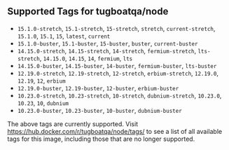 ## Supported Tags for tugboatqa/node

* `15.1.0-stretch`, `15.1-stretch`, `15-stretch`, `stretch`, `current-stretch`, `15.1.0`, `15.1`, `15`, `latest`, `current`
* `15.1.0-buster`, `15.1-buster`, `15-buster`, `buster`, `current-buster`
* `14.15.0-stretch`, `14.15-stretch`, `14-stretch`, `fermium-stretch`, `lts-stretch`, `14.15.0`, `14.15`, `14`, `fermium`, `lts`
* `14.15.0-buster`, `14.15-buster`, `14-buster`, `fermium-buster`, `lts-buster`
* `12.19.0-stretch`, `12.19-stretch`, `12-stretch`, `erbium-stretch`, `12.19.0`, `12.19`, `12`, `erbium`
* `12.19.0-buster`, `12.19-buster`, `12-buster`, `erbium-buster`
* `10.23.0-stretch`, `10.23-stretch`, `10-stretch`, `dubnium-stretch`, `10.23.0`, `10.23`, `10`, `dubnium`
* `10.23.0-buster`, `10.23-buster`, `10-buster`, `dubnium-buster`

The above tags are currently supported. Visit https://hub.docker.com/r/tugboatqa/node/tags/ to see a list of all available tags for this image, including those that are no longer supported.
